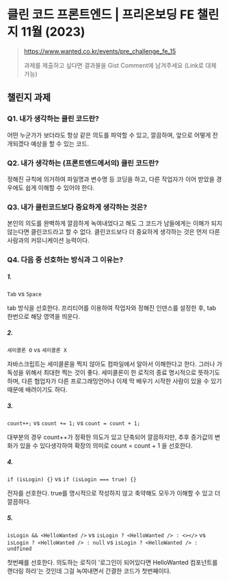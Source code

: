 # 클린 코드 프론트엔드 | 프리온보딩 FE 챌린지 11월 (2023)

>https://www.wanted.co.kr/events/pre_challenge_fe_15
>
>과제를 제출하고 싶다면 결과물을 Gist Comment에 남겨주세요 (Link로 대체 가능)

## 챌린지 과제

### Q1. 내가 생각하는 클린 코드란?

어떤 누군가가 보더라도 항상 같은 의도를 파악할 수 있고, 깔끔하며, 앞으로 어떻게 전개되겠다 예상을 할 수 있는 코드.

### Q2. 내가 생각하는 (프론트엔드에서의) 클린 코드란?

정해진 규칙에 의거하여 파일명과 변수명 등 코딩을 하고, 다른 작업자가 이어 받았을 경우에도 쉽게 이해할 수 있어야 한다.

### Q3. 내가 클린코드보다 중요하게 생각하는 것은?

본인의 의도를 완벽하게 깔끔하게 녹여내었다고 해도 그 코드가 남들에게는 이해가 되지 않는다면 클린코드라고 할 수 없다. 클린코드보다 더 중요하게 생각하는 것은
먼저 다른 사람과의 커뮤니케이션 능력이다. 


### Q4. 다음 중 선호하는 방식과 그 이유는?

##### 1.

`Tab` vs `Space`

tab 방식을 선호한다. 프리티어를 이용하여 작업자와 정해진 인덴스를 설정한 후, tab 한번으로 해당 영역을 띄운다.

##### 2.

`세미콜론 O` vs `세미콜론 X`

자바스크립트는 세미콜론을 찍지 않아도 컴파일에서 알아서 이해한다고 한다. 그러나 가독성을 위해서 최대한 찍는 것이 좋다. 세미콜론이 한 로직의 종료 명시적으로 뜻하기도 하며, 다른 협업자가 다른 프로그래밍언어나 이제 막 배우기 시작한 사람이 있을 수 있기 때문에 배려이기도 하다. 

##### 3.

`count++;` vs `count += 1;` vs `count = count + 1;`

대부분의 경우 count++가 정확한 의도가 있고 단축되어 깔끔하지만, 추후 증가값의 변화가 있을 수 있다생각하여 확장의 의미로 count = count + 1 을 선호한다. 


##### 4.

`if (isLogin) {}` vs `if (isLogin === true) {}`

전자를 선호한다. true를 명시적으로 작성하지 않고 축약해도 모두가 이해할 수 있고 더 깔끔하다.

##### 5.

`isLogin && <HelloWanted />` vs `isLogin ? <HelloWanted /> : <></>` vs `isLogin ? <HelloWanted /> : null` vs `isLogin ? <HelloWanted /> : undfined`

첫번째를 선호한다. 의도하는 로직이 '로그인이 되어있다면 HelloWanted 컴포넌트를 랜더링 하라'는 것인데 그걸 녹여내면서 간결한 코드가 첫번째이다.
